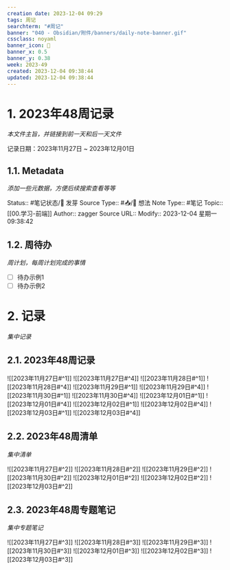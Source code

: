 ```yaml
---
creation date: 2023-12-04 09:29
tags: 周记
searchterm: "#周记"
banner: "040 - Obsidian/附件/banners/daily-note-banner.gif"
cssclass: noyaml
banner_icon: 💌
banner_x: 0.5
banner_y: 0.38
week: 2023-49
created: 2023-12-04 09:38:44
updated: 2023-12-04 09:38:44
---
```


# 1. 2023年48周记录

_本文件主旨，并链接到前一天和后一天文件_

记录日期：2023年11月27日 ~ 2023年12月01日

## 1.1. Metadata

_添加一些元数据，方便后续搜索查看等等_

Status:: #笔记状态/🌱 发芽
Source Type:: #📥/💭 想法 
Note Type:: #笔记
Topic:: [[00.学习-前端]]
Author:: zagger
Source URL::
Modify:: 2023-12-04 星期一 09:38:42

## 1.2. 周待办

_周计划，每周计划完成的事情_

- [ ] 待办示例1
- [ ] 待办示例2

# 2. 记录

_集中记录_

## 2.1. 2023年48周记录
![[2023年11月27日#^1]] 
![[2023年11月27日#^4]] 
![[2023年11月28日#^1]] 
![[2023年11月28日#^4]] 
![[2023年11月29日#^1]] 
![[2023年11月29日#^4]] 
![[2023年11月30日#^1]] 
![[2023年11月30日#^4]] 
![[2023年12月01日#^1]] 
![[2023年12月01日#^4]] 
![[2023年12月02日#^1]] 
![[2023年12月02日#^4]] 
![[2023年12月03日#^1]] 
![[2023年12月03日#^4]] 


## 2.2. 2023年48周清单

_集中清单_

![[2023年11月27日#^2]] 
![[2023年11月28日#^2]] 
![[2023年11月29日#^2]] 
![[2023年11月30日#^2]] 
![[2023年12月01日#^2]] 
![[2023年12月02日#^2]] 
![[2023年12月03日#^2]] 

## 2.3. 2023年48周专题笔记

_集中专题笔记_

![[2023年11月27日#^3]] 
![[2023年11月28日#^3]] 
![[2023年11月29日#^3]] 
![[2023年11月30日#^3]] 
![[2023年12月01日#^3]] 
![[2023年12月02日#^3]] 
![[2023年12月03日#^3]] 
